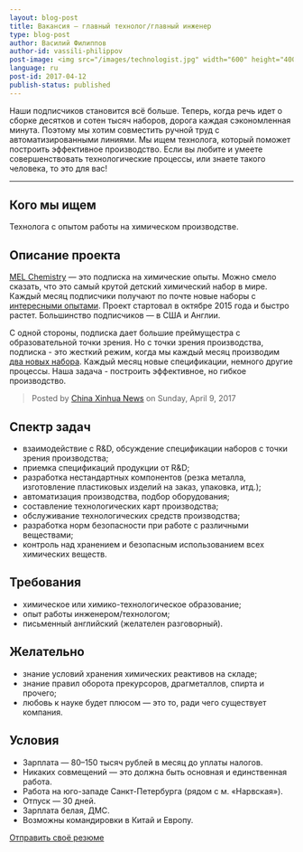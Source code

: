 ```yaml
---
layout: blog-post
title: Вакансия – главный технолог/главный инженер
type: blog-post
author: Василий Филиппов
author-id: vassili-philippov
post-image: <img src="/images/technologist.jpg" width="600" height="400" alt="Технолог">
language: ru
post-id: 2017-04-12
publish-status: published
---
```

Наши подписчиков становится всё больше. Теперь, когда речь идет о сборке десятков и сотен тысяч наборов, дорога каждая сэкономленная минута. Поэтому мы хотим совместить ручной труд с автоматизированными линиями. Мы ищем технолога, который поможет построить эффективное производство. Если вы любите и умеете совершенствовать технологические процессы, или знаете такого человека, то это для вас!

<!-- more -->

---

## Кого мы ищем

Технолога с опытом работы на химическом производстве.

## Описание проекта

<a href="https://melscience.com/">MEL Chemistry</a> — это подписка на химические опыты. Можно смело сказать, что это самый крутой детский химический набор в мире. Каждый месяц подписчики получают по почте новые наборы с <a href="https://melscience.com/ru/experiments/">интересными опытами</a>. Проект стартовал в октябре 2015 года и быстро растет. Большинство подписчиков — в США и Англии. 

С одной стороны, подписка дает большие преймущестра с образовательной точки зрения. Но с точки зрения производства, подписка - это жесткий режим, когда мы каждый месяц производим <a href="https://melscience.com/ru/chemistry-sets/">два новых набора</a>. Каждый месяц новые спецификации, немного другие процессы. Наша задача - построить эффективное, но гибкое производство.

<div id="fb-root"></div>
<script>(function(d, s, id) {
  var js, fjs = d.getElementsByTagName(s)[0];
  if (d.getElementById(id)) return;
  js = d.createElement(s); js.id = id;
  js.src = "//connect.facebook.net/en_US/sdk.js#xfbml=1&version=v2.8&appId=1481532965501784";
  fjs.parentNode.insertBefore(js, fjs);
}(document, 'script', 'facebook-jssdk'));</script>

<div class="fb-video" data-href="https://www.facebook.com/XinhuaNewsAgency.th/videos/1900496140166399/" data-width="600" data-show-text="false"><blockquote cite="https://www.facebook.com/XinhuaNewsAgency.th/videos/1900496140166399/" class="fb-xfbml-parse-ignore"><a href="https://www.facebook.com/XinhuaNewsAgency.th/videos/1900496140166399/"></a><p>
</p>Posted by <a href="https://www.facebook.com/XinhuaNewsAgency.th/">China Xinhua News</a> on Sunday, April 9, 2017</blockquote></div>

## Спектр задач
* взаимодействие с R&D, обсуждение спецификации наборов с точки зрения производства;
* приемка спецификаций продукции от R&D;
* разработка нестандартных компонентов (резка металла, изготовление пластиковых изделий на заказ, упаковка, итд.);
* автоматизация производства, подбор оборудования;
* составление технологических карт производства;
* обслуживание технологических средств производства;
* разработка норм безопасности при работе с различными веществами;
* контроль над хранением и безопасным использованием всех химических веществ.

## Требования
* химическое или химико-технологическое образование;
* опыт работы инженером/технологом;
* письменный английский (желателен разговорный).

## Желательно
* знание условий хранения химических реактивов на складе;
* знание правил оборота прекурсоров, драгметаллов, спирта и прочего;
* любовь к науке будет плюсом — это то, ради чего существует компания.

## Условия
* Зарплата — 80–150 тысяч рублей в месяц до уплаты налогов.
* Никаких совмещений — это должна быть основная и единственная работа.
* Работа на юго-западе Санкт-Петербурга (рядом с м. «Нарвская»).
* Отпуск — 30 дней.
* Зарплата белая, ДМС.
* Возможны командировки в Китай и Европу.

<a class="btn btn-primary btn-lg active" href="mailto:vassili@melscience.com" role="button">Отправить своё резюме</a>
